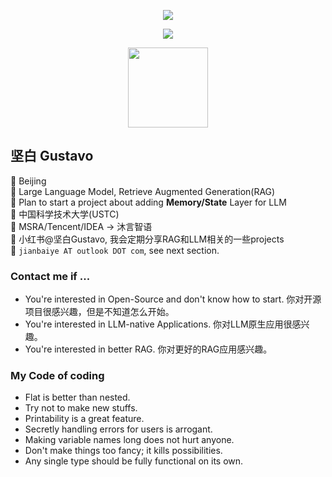 <p align="center"><img src="https://readme-typing-svg.herokuapp.com?color=%2336BCF7&center=true&vCenter=true&width=600&lines=Make+something+people+want;"></p>
<p align="center"><img src="https://readme-typing-svg.herokuapp.com?color=%2336BCF7&center=true&vCenter=true&width=600&lines=做+点+有+用+的;"></p>
<p align="center">
  <img src="https://profile-counter.glitch.me/gusye1234_github/count.svg" width="128">
</p>

## 坚白 Gustavo 
📌 Beijing  
👀 Large Language Model, Retrieve Augmented Generation(RAG)  
🏃 Plan to start a project about adding **Memory/State** Layer for LLM  
🏫 中国科学技术大学(USTC)  
🏢 MSRA/Tencent/IDEA -> 沐言智语  
🍠 小红书@坚白Gustavo, 我会定期分享RAG和LLM相关的一些projects  
📧 `jianbaiye AT outlook DOT com`, see next section.

### Contact me if ...
- You're interested in Open-Source and don't know how to start. 你对开源项目很感兴趣，但是不知道怎么开始。
- You're interested in LLM-native Applications. 你对LLM原生应用很感兴趣。
- You're interested in better RAG. 你对更好的RAG应用感兴趣。
  
### My Code of coding
- Flat is better than nested.
- Try not to make new stuffs.
- Printability is a great feature.
- Secretly handling errors for users is arrogant.
- Making variable names long does not hurt anyone.
- Don't make things too fancy; it kills possibilities.
- Any single type should be fully functional on its own.


